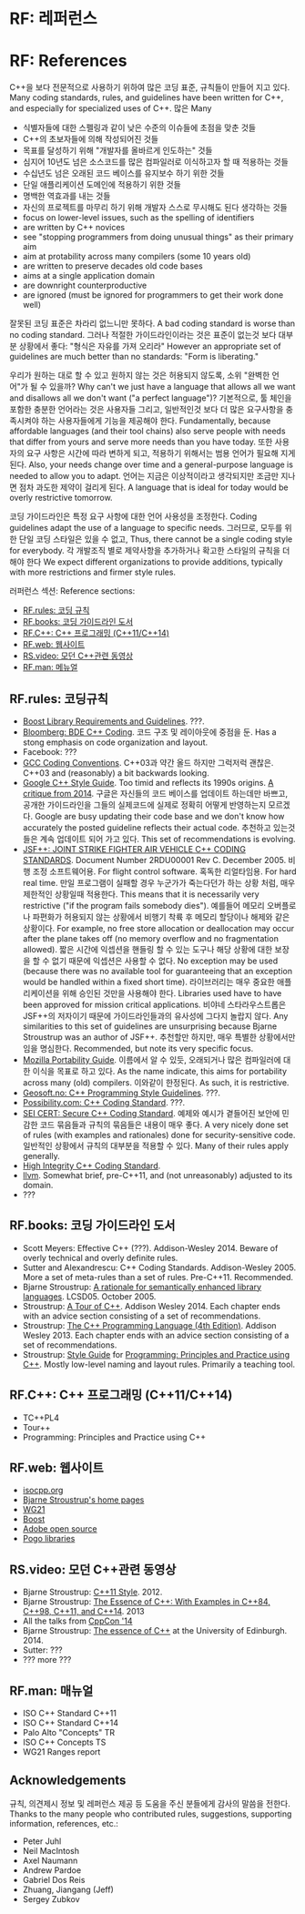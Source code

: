 # RF: 레퍼런스
# RF: References

C++을 보다 전문적으로 사용하기 위하여 많은 코딩 표준, 규칙들이 만들어 지고 있다.
Many coding standards, rules, and guidelines have been written for C++, and especially for specialized uses of C++.
많은
Many

* 식별자들에 대한 스펠링과 같이 낮은 수준의 이슈들에 초점을 맞춘 것들
* C++의 초보자들에 의해 작성되어진 것들
* 목표를 달성하기 위해 "개발자를 올바르게 인도하는" 것들
* 심지어 10년도 넘은 소스코드를 많은 컴파일러로 이식하고자 할 때 적용하는 것들
* 수십년도 넘은 오래된 코드 베이스를 유지보수 하기 위한 것들
* 단일 애플리케이션 도메인에 적용하기 위한 것들
* 명백한 역효과를 내는 것들
* 자신의 프로젝트를 마무리 하기 위해 개발자 스스로 무시해도 된다 생각하는 것들
* focus on lower-level issues, such as the spelling of identifiers
* are written by C++ novices
* see "stopping programmers from doing unusual things" as their primary aim
* aim at protability across many compilers (some 10 years old)
* are written to preserve decades old code bases
* aims at a single application domain
* are downright counterproductive
* are ignored (must be ignored for programmers to get their work done well)

잘못된 코딩 표준은 차라리 없느니만 못하다.
A bad coding standard is worse than no coding standard.
그러나 적절한 가이드라인이라는 것은 표준이 없는것 보다 대부분 상황에서 좋다: "형식은 자유를 가져 오리라"
However an appropriate set of guidelines are much better than no standards: "Form is liberating."

우리가 원하는 대로 할 수 있고 원하지 않는 것은 허용되지 않도록, 소위 "완벽한 언어"가 될 수 있을까?
Why can't we just have a language that allows all we want and disallows all we don't want ("a perfect language")?
기본적으로, 툴 체인을 포함한 충분한 언어라는 것은 사용자들 그리고, 일반적인것 보다 더 많은 요구사항을 충족시켜야 하는 사용자들에게 기능을 제공해야 한다.
Fundamentally, because affordable languages (and their tool chains) also serve people with needs that differ from yours and serve more needs than you have today.
또한 사용자의 요구 사항은 시간에 따라 변하게 되고, 적용하기 위해서는 범용 언어가 필요해 지게 된다.
Also, your needs change over time and a general-purpose language is needed to allow you to adapt.
언어는 지금은 이상적이라고 생각되지만 조금만 지나면 점차 과도한 제약이 걸리게 된다.
A language that is ideal for today would be overly restrictive tomorrow.

코딩 가이드라인은 특정 요구 사항에 대한 언어 사용성을 조정한다.
Coding guidelines adapt the use of a language to specific needs.
그러므로, 모두를 위한 단일 코딩 스타일은 있을 수 없고,
Thus, there cannot be a single coding style for everybody.
각 개발조직 별로 제약사항을 추가하거나 확고한 스타일의 규칙을 더해야 한다
We expect different organizations to provide additions, typically with more restrictions and firmer style rules.

러퍼런스 섹션:
Reference sections:

* [RF.rules: 코딩 규칙](#SS-rules)
* [RF.books: 코딩 가이드라인 도서](#SS-books)
* [RF.C++: C++ 프로그래밍 (C++11/C++14)](#SS-C++)
* [RF.web: 웹사이트](#SS-web)
* [RS.video: 모던 C++관련 동영상](#SS-vid)
* [RF.man: 메뉴얼](#SS-man)


<a name="SS-rules"></a>
## RF.rules: 코딩규칙

* [Boost Library Requirements and Guidelines](http://www.boost.org/development/requirements.html").
???.
* [Bloomberg: BDE C++ Coding](https://raw.githubusercontent.com/wiki/bloomberg/bde/bdestds.pdf").
코드 구조 및 레이아웃에 중점을 둔.
Has a stong emphasis on code organization and layout.
* Facebook: ???
* [GCC Coding Conventions](https://gcc.gnu.org/codingconventions.html).
C++03과 약간 올드 하지만 그럭저럭 괜찮은.
C++03 and (reasonably) a bit backwards looking.
* [Google C++ Style Guide](http://google-styleguide.googlecode.com/svn/trunk/cppguide.html").
Too timid and reflects its 1990s origins.
[A critique from 2014](https://www.linkedin.com/pulse/20140503193653-3046051-why-google-style-guide-for-c-is-a-deal-breaker).
구글은 자신들의 코드 베이스를 업데이트 하는데만 바쁘고, 공개한 가이드라인을 그들의 실제코드에 실제로 정확히 어떻게 반영하는지 모르겠다.
Google are busy updating their code base and we don't know how accurately the posted guideline reflects their actual code.
추천하고 있는것들은 계속 업데이트 되어 가고 있다.
This set of recommendations is evolving.
* [JSF++: JOINT STRIKE FIGHTER AIR VEHICLE C++ CODING STANDARDS](http://www.stroustrup.com/JSF-AV-rules.pdf).
Document Number 2RDU00001 Rev C. December 2005.
비행 조정 소프트웨어용.
For flight control software.
혹독한 리얼타임용.
For hard real time.
만일 프로그램이 실패할 경우 누군가가 죽는다던가 하는 상황 처럼, 매우 제한적인 상황일때 적용한다.
This means that it is necessarily very restrictive ("if the program fails somebody dies").
예를들어 메모리 오버플로나 파편화가 허용되지 않는 상황에서 비행기 착륙 후 메모리 할당이나 해제와 같은 상황이다.
For example, no free store allocation or deallocation may occur after the plane takes off (no memory overflow and no fragmentation allowed).
짧은 시간에 익셉션을 핸들링 할 수 있는 도구나 해당 상황에 대한 보장을 할 수 없기 때문에 익셉션은 사용할 수 없다. 
No exception may be used (because there was no available tool for guaranteeing that an exception would be handled within a fixed short time).
라이브러리는 매우 중요한 애플리케이션을 위해 승인된 것만을 사용해야 한다.
Libraries used have to have been approved for mission critical applications.
비야네 스타라우스트롭은 JSF++의 저자이기 때문에 가이드라인들과의 유사성에 그다지 놀랍지 않다.
Any similarities to this set of guidelines are unsurprising because Bjarne Stroustrup was an author of JSF++.
추천할만 하지만, 매우 특별한 상황에서만 임을 명심한다.
Recommended, but note its very specific focus.
* [Mozilla Portability Guide](https://developer.mozilla.org/en-US/docs/Mozilla/C%2B%2B_Portability_Guide).
이름에서 알 수 있듯, 오래되거나 많은 컴파일러에 대한 이식을 목표로 하고 있다.
As the name indicate, this aims for portability across many (old) compilers.
이와같이 한정된다.
As such, it is restrictive.
* [Geosoft.no: C++ Programming Style Guidelines](http://geosoft.no/development/cppstyle.html).
???.
* [Possibility.com: C++ Coding Standard](http://www.possibility.com/Cpp/CppCodingStandard.html).
???.
* [SEI CERT: Secure C++ Coding Standard](https://www.securecoding.cert.org/confluence/pages/viewpage.action?pageId=637).
예제와 예시가 곁들어진 보안에 민감한 코드 묶음들과 규칙의 묶음들은 내용이 매우 좋다.
A very nicely done set of rules (with examples and rationales) done for security-sensitive code.
일반적인 상황에서 규칙의 대부분을 적용할 수 있다.
Many of their rules apply generally.
* [High Integrity C++ Coding Standard](http://www.codingstandard.com/).
* [llvm](http://llvm.org/docs/CodingStandards.html).
Somewhat brief, pre-C++11, and (not unreasonably) adjusted to its domain.
* ???


<a name="SS-books"></a>
## RF.books: 코딩 가이드라인 도서

* Scott Meyers: Effective C++ (???). Addison-Wesley 2014. Beware of overly technical and overly definite rules.
* Sutter and Alexandrescu: C++ Coding Standards. Addison-Wesley 2005. More a set of meta-rules than a set of rules. Pre-C++11. Recommended.
* <a name="BS2005"></a>
Bjarne Stroustrup: [A rationale for semantically enhanced library languages](http://www.stroustrup.com/SELLrationale.pdf).
LCSD05. October 2005.
* Stroustrup: [A Tour of C++](http://www.stroustrup.com/Tour.html).
Addison Wesley 2014.
Each chapter ends with an advice section consisting of a set of recommendations.
* Stroustrup: [The C++ Programming Language (4th Edition)](http://www.stroustrup.com/4th.html).
Addison Wesley 2013.
Each chapter ends with an advice section consisting of a set of recommendations.
* Stroustrup: [Style Guide](http://www.stroustrup.com/Programming/PPP-style.pdf)
for [Programming: Principles and Practice using C++](http://www.stroustrup.com/programming.html).
Mostly low-level naming and layout rules.
Primarily a teaching tool.


<a name="SS-C++"></a>
## RF.C++: C++ 프로그래밍 (C++11/C++14)

* TC++PL4
* Tour++
* Programming: Principles and Practice using C++


<a name="SS-web"></a>
## RF.web: 웹사이트

* [isocpp.org](http://www.isocpp.com)
* [Bjarne Stroustrup's home pages](http://www.stroustrup.com)
* [WG21](http://www.open-std.org/jtc1/sc22/wg21/)
* [Boost](http://www.boost.org)
* [Adobe open source](http://www.adobe.com/open-source.html)
* [Pogo libraries](http://pocoproject.org/)



<a name="SS-vid"></a>
## RS.video: 모던 C++관련 동영상

* Bjarne Stroustrup: [C++11 Style](http://channel9.msdn.com/Events/GoingNative/GoingNative-2012/Keynote-Bjarne-Stroustrup-Cpp11-Style). 2012.
* Bjarne Stroustrup: [The Essence of C++: With Examples in C++84, C++98, C++11, and C++14](http://channel9.msdn.com/Events/GoingNative/2013/Opening-Keynote-Bjarne-Stroustrup). 2013
* All the talks from [CppCon '14](https://isocpp.org/blog/2014/11/cppcon-videos-c9)
* Bjarne Stroustrup: [The essence of C++](https://www.youtube.com/watch?v=86xWVb4XIyE) at the University of Edinburgh. 2014.
* Sutter: ???
* ??? more ???


<a name="SS-man"></a>
## RF.man: 매뉴얼

* ISO C++ Standard C++11
* ISO C++ Standard C++14
* Palo Alto "Concepts" TR
* ISO C++ Concepts TS
* WG21 Ranges report
 
 
<a name="SS-ack"></a>
## Acknowledgements

규칙, 의견제시 정보 및 레퍼런스 제공 등 도움을 주신 분들에게 감사의 말씀을 전한다.
Thanks to the many people who contributed rules, suggestions, supporting information, references, etc.:

* Peter Juhl
* Neil MacIntosh
* Axel Naumann
* Andrew Pardoe
* Gabriel Dos Reis
* Zhuang, Jiangang (Jeff)
* Sergey Zubkov
